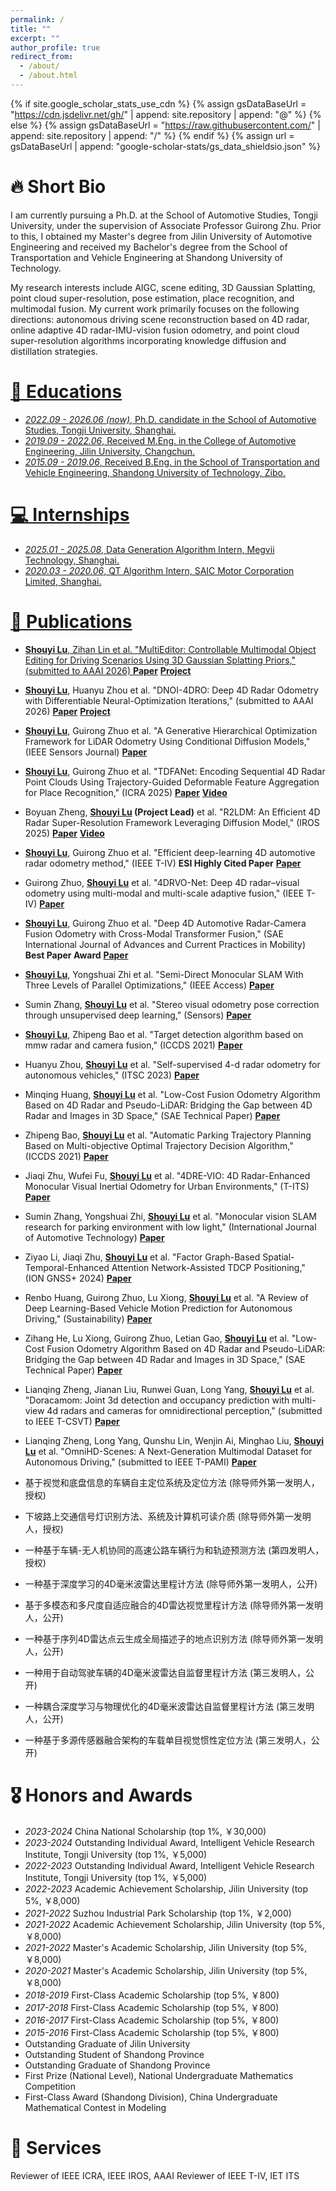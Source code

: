 ```yaml
---
permalink: /
title: ""
excerpt: ""
author_profile: true
redirect_from: 
  - /about/
  - /about.html
---
```


{% if site.google_scholar_stats_use_cdn %}
{% assign gsDataBaseUrl = "https://cdn.jsdelivr.net/gh/" | append: site.repository | append: "@" %}
{% else %}
{% assign gsDataBaseUrl = "https://raw.githubusercontent.com/" | append: site.repository | append: "/" %}
{% endif %}
{% assign url = gsDataBaseUrl | append: "google-scholar-stats/gs_data_shieldsio.json" %}

<span class='anchor' id='about-me'></span>

# 🔥 Short Bio
I am currently pursuing a Ph.D. at the School of Automotive Studies, Tongji University, under the supervision of Associate Professor Guirong Zhu. Prior to this, I obtained my Master's degree from Jilin University of Automotive Engineering and received my Bachelor's degree from the School of Transportation and Vehicle Engineering at Shandong University of Technology.

My research interests include AIGC, scene editing, 3D Gaussian Splatting, point cloud super-resolution, pose estimation, place recognition, and multimodal fusion. My current work primarily focuses on the following directions: autonomous driving scene reconstruction based on 4D radar, online adaptive 4D radar-IMU-vision fusion odometry, and point cloud super-resolution algorithms incorporating knowledge diffusion and distillation strategies.
<a href='https://scholar.google.com/citations?user=kRKEO4kAAAAJ'>

# 📖 Educations
- *2022.09 - 2026.06 (now)*, Ph.D. candidate in the School of Automotive Studies, Tongji University, Shanghai. 
- *2019.09 - 2022.06*, Received M.Eng. in the College of Automotive Engineering, Jilin University, Changchun. 
- *2015.09 - 2019.06*, Received B.Eng. in the School of Transportation and Vehicle Engineering, Shandong University of Technology, Zibo.

# 💻 Internships
- *2025.01 - 2025.08*, Data Generation Algorithm Intern, Megvii Technology, Shanghai.
- *2020.03 - 2020.06*, QT Algorithm Intern, SAIC Motor Corporation Limited, Shanghai.

# 📝 Publications 
- <u>**Shouyi Lu**</u>, Zihan Lin et al. "MultiEditor: Controllable Multimodal Object Editing for Driving Scenarios Using 3D Gaussian Splatting Priors," (submitted to AAAI 2026) [**Paper**](https://arxiv.org/pdf/2507.21872) [**Project**](https://shouyilu.github.io/MultiEditor/)

- <u>**Shouyi Lu**</u>, Huanyu Zhou et al. "DNOI-4DRO: Deep 4D Radar Odometry with Differentiable Neural-Optimization Iterations," (submitted to AAAI 2026) [**Paper**](https://arxiv.org/pdf/2505.12310) [**Project**](https://shouyilu.github.io/DNOI-4DRO/)

- <u>**Shouyi Lu**</u>, Guirong Zhuo et al. "A Generative Hierarchical Optimization Framework for LiDAR Odometry Using Conditional Diffusion Models," (IEEE Sensors Journal) [**Paper**](https://ieeexplore.ieee.org/abstract/document/11026785)

- <u>**Shouyi Lu**</u>, Guirong Zhuo et al. "TDFANet: Encoding Sequential 4D Radar Point Clouds Using Trajectory-Guided Deformable Feature Aggregation for Place Recognition," (ICRA 2025) [**Paper**](https://arxiv.org/pdf/2504.05103) [**Video**](https://www.youtube.com/watch?v=2jgLITzA_48)

- Boyuan Zheng, **<u>Shouyi Lu</u> (Project Lead)** et al. "R2LDM: An Efficient 4D Radar Super-Resolution Framework Leveraging Diffusion Model," (IROS 2025) [**Paper**](https://arxiv.org/pdf/2503.17097) [**Video**](https://www.youtube.com/watch?v=p8hqg3TpJgE)

- <u>**Shouyi Lu**</u>, Guirong Zhuo et al. "Efficient deep-learning 4D automotive radar odometry method," (IEEE T-IV) **ESI Highly Cited Paper** [**Paper**](https://ieeexplore.ieee.org/abstract/document/10237296)

- Guirong Zhuo, <u>**Shouyi Lu**</u> et al. "4DRVO-Net: Deep 4D radar–visual odometry using multi-modal and multi-scale adaptive fusion," (IEEE T-IV) [**Paper**](https://arxiv.org/pdf/2308.06573)

- <u>**Shouyi Lu**</u>, Guirong Zhuo et al. "Deep 4D Automotive Radar-Camera Fusion Odometry with Cross-Modal Transformer Fusion," (SAE International Journal of Advances and Current Practices in Mobility) **Best Paper Award** [**Paper**](https://arxiv.org/pdf/2308.06573)

- <u>**Shouyi Lu**</u>, Yongshuai Zhi et al. "Semi-Direct Monocular SLAM With Three Levels of Parallel Optimizations," (IEEE Access) [**Paper**](https://ieeexplore.ieee.org/abstract/document/9398863)

- Sumin Zhang, <u>**Shouyi Lu**</u> et al. "Stereo visual odometry pose correction through unsupervised deep learning," (Sensors) [**Paper**](https://www.mdpi.com/1424-8220/21/14/4735)

- <u>**Shouyi Lu**</u>, Zhipeng Bao et al. "Target detection algorithm based on mmw radar and camera fusion," (ICCDS 2021) [**Paper**](https://dl.acm.org/doi/abs/10.1145/3448734.3450908)

- Huanyu Zhou, <u>**Shouyi Lu**</u> et al. "Self-supervised 4-d radar odometry for autonomous vehicles," (ITSC 2023) [**Paper**](https://ieeexplore.ieee.org/abstract/document/10422466)

- Minqing Huang, <u>**Shouyi Lu**</u> et al. "Low-Cost Fusion Odometry Algorithm Based on 4D Radar and Pseudo-LiDAR: Bridging the Gap between 4D Radar and Images in 3D Space," (SAE Technical Paper) [**Paper**](https://www.sae.org/publications/technical-papers/content/2024-01-7031/)

- Zhipeng Bao, <u>**Shouyi Lu**</u> et al. "Automatic Parking Trajectory Planning Based on Multi-objective Optimal Trajectory Decision Algorithm," (ICCDS 2021) [**Paper**](https://dl.acm.org/doi/abs/10.1145/3448734.3450909)

- Jiaqi Zhu, Wufei Fu, <u>**Shouyi Lu**</u> et al. "4DRE-VIO: 4D Radar-Enhanced Monocular Visual Inertial Odometry for Urban Environments," (T-ITS) [**Paper**](https://ieeexplore.ieee.org/abstract/document/11045307)

- Sumin Zhang, Yongshuai Zhi, <u>**Shouyi Lu**</u> et al. "Monocular vision SLAM research for parking environment with low light," (International Journal of Automotive Technology) [**Paper**](https://link.springer.com/article/10.1007/s12239-022-0063-5)

- Ziyao Li, Jiaqi Zhu, <u>**Shouyi Lu**</u> et al. "Factor Graph-Based Spatial-Temporal-Enhanced Attention Network-Assisted TDCP Positioning," (ION GNSS+ 2024) [**Paper**](https://www.ion.org/publications/abstract.cfm?articleID=19916)

- Renbo Huang, Guirong Zhuo, Lu Xiong, <u>**Shouyi Lu**</u> et al. "A Review of Deep Learning-Based Vehicle Motion Prediction for Autonomous Driving," (Sustainability) [**Paper**](https://openurl.ebsco.com/EPDB%3Agcd%3A11%3A15888811/detailv2?sid=ebsco%3Aplink%3Ascholar&id=ebsco%3Agcd%3A173336995&crl=c&link_origin=scholar.google.com)

- Zihang He, Lu Xiong, Guirong Zhuo, Letian Gao, <u>**Shouyi Lu**</u> et al. "Low-Cost Fusion Odometry Algorithm Based on 4D Radar and Pseudo-LiDAR: Bridging the Gap between 4D Radar and Images in 3D Space," (SAE Technical Paper) [**Paper**](https://www.sae.org/publications/technical-papers/content/2024-01-2844/)

- Lianqing Zheng, Jianan Liu, Runwei Guan, Long Yang, <u>**Shouyi Lu**</u> et al. "Doracamom: Joint 3d detection and occupancy prediction with multi-view 4d radars and cameras for omnidirectional perception," (submitted to IEEE T-CSVT) [**Paper**](https://arxiv.org/pdf/2501.15394)

- Lianqing Zheng, Long Yang, Qunshu Lin, Wenjin Ai, Minghao Liu, <u>**Shouyi Lu**</u> et al. "OmniHD-Scenes: A Next-Generation Multimodal Dataset for Autonomous Driving," (submitted to IEEE T-PAMI) [**Paper**](https://arxiv.org/pdf/2412.10734)

- 基于视觉和底盘信息的车辆自主定位系统及定位方法 (除导师外第一发明人，授权)

- 下坡路上交通信号灯识别方法、系统及计算机可读介质 (除导师外第一发明人，授权)

- 一种基于车辆-无人机协同的高速公路车辆行为和轨迹预测方法 (第四发明人，授权)

- 一种基于深度学习的4D毫米波雷达里程计方法 (除导师外第一发明人，公开)

- 基于多模态和多尺度自适应融合的4D雷达视觉里程计方法 (除导师外第一发明人，公开)

- 一种基于序列4D雷达点云生成全局描述子的地点识别方法 (除导师外第一发明人，公开)

- 一种用于自动驾驶车辆的4D毫米波雷达自监督里程计方法 (第三发明人，公开)

- 一种耦合深度学习与物理优化的4D毫米波雷达自监督里程计方法 (第三发明人，公开)

- 一种基于多源传感器融合架构的车载单目视觉惯性定位方法 (第三发明人，公开)

# 🎖 Honors and Awards
- *2023-2024* China National Scholarship (top 1%, ￥30,000)
- *2023-2024* Outstanding Individual Award, Intelligent Vehicle Research Institute, Tongji University (top 1%, ￥5,000)
- *2022-2023* Outstanding Individual Award, Intelligent Vehicle Research Institute, Tongji University (top 1%, ￥5,000)
- *2022-2023* Academic Achievement Scholarship, Jilin University (top 5%, ￥8,000)
- *2021-2022* Suzhou Industrial Park Scholarship (top 1%, ￥2,000)
- *2021-2022* Academic Achievement Scholarship, Jilin University (top 5%, ￥8,000)
- *2021-2022* Master's Academic Scholarship, Jilin University (top 5%, ￥8,000)
- *2020-2021* Master's Academic Scholarship, Jilin University (top 5%, ￥8,000)
- *2018-2019* First-Class Academic Scholarship (top 5%, ￥800)
- *2017-2018* First-Class Academic Scholarship (top 5%, ￥800)
- *2016-2017* First-Class Academic Scholarship (top 5%, ￥800)
- *2015-2016* First-Class Academic Scholarship (top 5%, ￥800)
- Outstanding Graduate of Jilin University
- Outstanding Student of Shandong Province
- Outstanding Graduate of Shandong Province
- First Prize (National Level), National Undergraduate Mathematics Competition
- First-Class Award (Shandong Division), China Undergraduate Mathematical Contest in Modeling

# 💬 Services
Reviewer of IEEE ICRA, IEEE IROS, AAAI
Reviewer of IEEE T-IV, IET ITS


